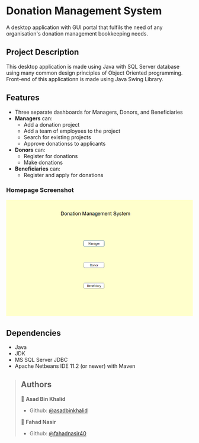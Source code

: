 # Donation Management System
A desktop application with GUI portal that fulfils the need of any organisation's donation management bookkeeping needs.

## Project Description
This desktop application is made using Java with SQL Server database using many common design principles of Object Oriented programming. Front-end of this applicationn is made using Java Swing Library.

## Features
- Three separate dashboards for Managers, Donors, and Beneficiaries
- **Managers** can:
  - Add a donation project
  - Add a team of employees to the project
  - Search for existing projects
  - Approve donationss to applicants
- **Donors** can:
  - Register for donations
  - Make donations
- **Beneficiaries** can:
  - Register and apply for donations

### Homepage Screenshot
<p align="left">
  <img width="600" alt="a" src="https://github.com/asadbinkhalid/Donation-Management-System/blob/main/Images/homepage.png">
</p>

## Dependencies
- Java
- JDK
- MS SQL Server JDBC
- Apache Netbeans IDE 11.2 (or newer) with Maven

> ## Authors
> 👤 **Asad Bin Khalid**
> * Github: [@asadbinkhalid](https://github.com/asadbinkhalid)
> 
> 👤 **Fahad Nasir**
> * Github: [@fahadnasir40](https://github.com/fahadnasir40)
